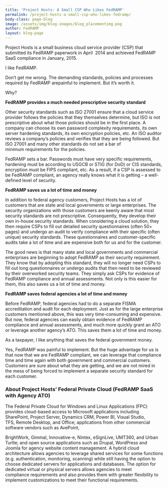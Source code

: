 ```yaml
---
title: 'Project Hosts: A Small CSP Who Likes FedRAMP'
permalink: /project-hosts-a-small-csp-who-likes-fedramp/
body-class: page-blog
image: /assets/img/blog-images/blog_placementimg.png
author: FedRAMP
layout: blog-page
---
```

Project Hosts is a small business cloud service provider (CSP) that submitted its FedRAMP paperwork in April  2014 and achieved FedRAMP SaaS compliance in January, 2015.

I like FedRAMP.

Don’t get me wrong. The demanding standards, policies and processes required by FedRAMP arepainful to implement. But it’s worth it.

Why?

**FedRAMP provides a much needed prescriptive security standard**

Other security standards such as ISO 27001 ensure that a cloud service provider follows the policies that they themselves determine, but ISO is not prescriptive about what those policies should be in the first place. A company can choose its own password complexity requirements, its own server hardening standards, its own encryption policies, etc. An ISO auditor reviews a company’s policies and verifies that they are being followed. But ISO 27001 and many other standards do not set a bar of minimum requirements for the policies.

FedRAMP sets a bar. Passwords must have very specific requirements, hardening must be according to USGCB or STIG (for DoD) or CIS standards, encryption must be FIPS compliant, etc. As a result, if a CSP is assessed to be FedRAMP compliant, an agency really knows what it is getting – a well-defined level of security.

**FedRAMP saves us a lot of time and money**

In addition to federal agency customers, Project Hosts has a lot of customers that are state and local governments or large enterprises. The security organizations with those customers are keenly aware that most security standards are not prescriptive. Consequently, they develop their own in-house security standards. When considering a cloud solution, they then require CSPs to fill out detailed security questionnaires (often 50+ pages) and undergo an audit to verify compliance with their specific (often unique) security standards. These questionnaires and customer-specific audits take a lot of time and are expensive both for us and for the customer.

The good news is that many state and local governments and commercial enterprises are beginning to adopt FedRAMP as their security requirement. They know that by adopting this standard, they will no longer need CSPs to fill out long questionnaires or undergo audits that then need to be reviewed by their overworked security teams. They simply ask CSPs for evidence of FedRAMP compliance and annual assessments. Not only is this easier for them, this also saves us a lot of time and money.

**FedRAMP saves federal agencies a lot of time and money**

Before FedRAMP, federal agencies had to do a separate FISMA accreditation and audit for each deployment. Just as for the large enterprise customers mentioned above, this was very time-consuming and expensive. But now, federal agencies can easily obtain evidence of FedRAMP compliance and annual assessments, and much more quickly grant an ATO or leverage another agency’s ATO. This saves them a lot of time and money.

As a taxpayer, I like anything that saves the federal government money.

Yes, FedRAMP was painful to implement. But the huge advantage for us is that now that we are FedRAMP compliant, we can leverage that compliance time and time again with both government and commercial customers. Customers are sure about what they are getting, and we are not mired in the mess of being forced to implement a separate security standard for each customer.

### About Project Hosts’ Federal Private Cloud (FedRAMP SaaS with Agency ATO)

The Federal Private Cloud for Windows and Linux Applications (FPC) provides cloud-based access to Microsoft applications including SharePoint, Project Server, Dynamics CRM, Power BI, Visual Studio, TFS, Remote Desktop, and Office; applications from other commercial software vendors such as AvePoint,

BrightWork, Gimmal, Innovative-e, Nintex, eSignLive, UMT360, and Urban Turtle; and open source applications such as Drupal, WordPress and Joomla for agency website content management. A hybrid cloud architecture allows agencies to leverage shared services for some functions (e.g. authentication, monitoring, scanning) while still having the option to choose dedicated servers for applications and databases. The option for dedicated virtual or physical servers allows agencies to meet compliance requirements and also provides them with greater flexibility to implement customizations to meet their functional requirements.
